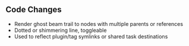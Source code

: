 ## Code Changes

- Render ghost beam trail to nodes with multiple parents or references
- Dotted or shimmering line, toggleable
- Used to reflect plugin/tag symlinks or shared task destinations
